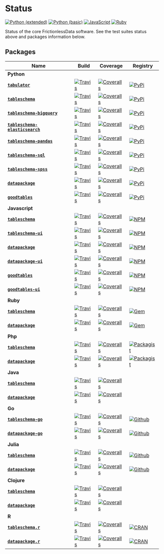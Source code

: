 # Status

[![Python (extended)](https://img.shields.io/travis/frictionlessdata/testsuite-extended/master.svg?label=Python%20(extended))](https://travis-ci.org/frictionlessdata/testsuite-basic)
[![Python (basic)](https://img.shields.io/travis/frictionlessdata/testsuite-basic/python.svg?label=Python%20(basic))](https://travis-ci.org/frictionlessdata/testsuite-basic/branches)
[![JavaScript](https://img.shields.io/travis/frictionlessdata/testsuite-basic/javascript.svg?label=JavaScript)](https://travis-ci.org/frictionlessdata/testsuite-basic/branches)
[![Ruby](https://img.shields.io/travis/frictionlessdata/testsuite-basic/ruby.svg?label=Ruby)](https://travis-ci.org/frictionlessdata/testsuite-basic/branches)

Status of the core FrictionlessData software. See the test suites status above and packages information below.

## Packages



Name  | Build | Coverage | Registry
----- | ----- | -------- | --------
**Python** |
**<a href="https://github.com/frictionlessdata/tabulator-py">`tabulator`</a>** | [![Travis](https://img.shields.io/travis/frictionlessdata/tabulator-py/master.svg)](https://travis-ci.org/frictionlessdata/tabulator-py) | [![Coveralls](http://img.shields.io/coveralls/frictionlessdata/tabulator-py.svg?branch=master)](https://coveralls.io/r/frictionlessdata/tabulator-py?branch=master) | [![PyPi](https://img.shields.io/pypi/v/tabulator.svg)](https://pypi.python.org/pypi/tabulator)
**<a href="https://github.com/frictionlessdata/tableschema-py">`tableschema`</a>** | [![Travis](https://img.shields.io/travis/frictionlessdata/tableschema-py/master.svg)](https://travis-ci.org/frictionlessdata/tableschema-py) | [![Coveralls](http://img.shields.io/coveralls/frictionlessdata/tableschema-py.svg?branch=master)](https://coveralls.io/r/frictionlessdata/tableschema-py?branch=master) | [![PyPi](https://img.shields.io/pypi/v/tableschema.svg)](https://pypi.python.org/pypi/tableschema)
**<a href="https://github.com/frictionlessdata/tableschema-bigquery-py">`tableschema-bigquery`</a>** | [![Travis](https://img.shields.io/travis/frictionlessdata/tableschema-bigquery-py/master.svg)](https://travis-ci.org/frictionlessdata/tableschema-bigquery-py) | [![Coveralls](http://img.shields.io/coveralls/frictionlessdata/tableschema-bigquery-py.svg?branch=master)](https://coveralls.io/r/frictionlessdata/tableschema-bigquery-py?branch=master) | [![PyPi](https://img.shields.io/pypi/v/tableschema-bigquery.svg)](https://pypi.python.org/pypi/tableschema-bigquery)
**<a href="https://github.com/frictionlessdata/tableschema-elasticsearch-py">`tableschema-elasticsearch`</a>** | [![Travis](https://img.shields.io/travis/frictionlessdata/tableschema-elasticsearch-py/master.svg)](https://travis-ci.org/frictionlessdata/tableschema-elasticsearch-py) | [![Coveralls](http://img.shields.io/coveralls/frictionlessdata/tableschema-elasticsearch-py.svg?branch=master)](https://coveralls.io/r/frictionlessdata/tableschema-elasticsearch-py?branch=master) | [![PyPi](https://img.shields.io/pypi/v/tableschema-elasticsearch.svg)](https://pypi.python.org/pypi/tableschema-elasticsearch)
**<a href="https://github.com/frictionlessdata/tableschema-pandas-py">`tableschema-pandas`</a>** | [![Travis](https://img.shields.io/travis/frictionlessdata/tableschema-pandas-py/master.svg)](https://travis-ci.org/frictionlessdata/tableschema-pandas-py) | [![Coveralls](http://img.shields.io/coveralls/frictionlessdata/tableschema-pandas-py.svg?branch=master)](https://coveralls.io/r/frictionlessdata/tableschema-pandas-py?branch=master) | [![PyPi](https://img.shields.io/pypi/v/tableschema-pandas.svg)](https://pypi.python.org/pypi/tableschema-pandas)
**<a href="https://github.com/frictionlessdata/tableschema-sql-py">`tableschema-sql`</a>** | [![Travis](https://img.shields.io/travis/frictionlessdata/tableschema-sql-py/master.svg)](https://travis-ci.org/frictionlessdata/tableschema-sql-py) | [![Coveralls](http://img.shields.io/coveralls/frictionlessdata/tableschema-sql-py.svg?branch=master)](https://coveralls.io/r/frictionlessdata/tableschema-sql-py?branch=master) | [![PyPi](https://img.shields.io/pypi/v/tableschema-sql.svg)](https://pypi.python.org/pypi/tableschema-sql)
**<a href="https://github.com/frictionlessdata/tableschema-spss-py">`tableschema-spss`</a>** | [![Travis](https://img.shields.io/travis/frictionlessdata/tableschema-spss-py/master.svg)](https://travis-ci.org/frictionlessdata/tableschema-spss-py) | [![Coveralls](http://img.shields.io/coveralls/frictionlessdata/tableschema-spss-py.svg?branch=master)](https://coveralls.io/r/frictionlessdata/tableschema-spss-py?branch=master) | [![PyPi](https://img.shields.io/pypi/v/tableschema-spss.svg)](https://pypi.python.org/pypi/tableschema-spss)
**<a href="https://github.com/frictionlessdata/datapackage-py">`datapackage`</a>** | [![Travis](https://img.shields.io/travis/frictionlessdata/datapackage-py/master.svg)](https://travis-ci.org/frictionlessdata/datapackage-py) | [![Coveralls](http://img.shields.io/coveralls/frictionlessdata/datapackage-py.svg?branch=master)](https://coveralls.io/r/frictionlessdata/datapackage-py?branch=master) | [![PyPi](https://img.shields.io/pypi/v/datapackage.svg)](https://pypi.python.org/pypi/datapackage)
**<a href="https://github.com/frictionlessdata/goodtables-py">`goodtables`</a>** | [![Travis](https://img.shields.io/travis/frictionlessdata/goodtables-py/master.svg)](https://travis-ci.org/frictionlessdata/goodtables-py) | [![Coveralls](http://img.shields.io/coveralls/frictionlessdata/goodtables-py.svg?branch=master)](https://coveralls.io/r/frictionlessdata/goodtables-py?branch=master) | [![PyPi](https://img.shields.io/pypi/v/goodtables.svg)](https://pypi.python.org/pypi/goodtables)
**Javascript** |
**<a href="https://github.com/frictionlessdata/tableschema-js">`tableschema`</a>** | [![Travis](https://img.shields.io/travis/frictionlessdata/tableschema-js/master.svg)](https://travis-ci.org/frictionlessdata/tableschema-js) | [![Coveralls](http://img.shields.io/coveralls/frictionlessdata/tableschema-js.svg?branch=master)](https://coveralls.io/r/frictionlessdata/tableschema-js?branch=master) | [![NPM](https://img.shields.io/npm/v/tableschema.svg)](https://www.npmjs.com/package/tableschema)
**<a href="https://github.com/frictionlessdata/tableschema-ui">`tableschema-ui`</a>** | [![Travis](https://img.shields.io/travis/frictionlessdata/tableschema-ui/master.svg)](https://travis-ci.org/frictionlessdata/tableschema-ui) | [![Coveralls](http://img.shields.io/coveralls/frictionlessdata/tableschema-ui.svg?branch=master)](https://coveralls.io/r/frictionlessdata/tableschema-ui?branch=master) | [![NPM](https://img.shields.io/npm/v/tableschema-ui.svg)](https://www.npmjs.com/package/tableschema-ui)
**<a href="https://github.com/frictionlessdata/datapackage-js">`datapackage`</a>** | [![Travis](https://img.shields.io/travis/frictionlessdata/datapackage-js/master.svg)](https://travis-ci.org/frictionlessdata/datapackage-js) | [![Coveralls](http://img.shields.io/coveralls/frictionlessdata/datapackage-js.svg?branch=master)](https://coveralls.io/r/frictionlessdata/datapackage-js?branch=master) | [![NPM](https://img.shields.io/npm/v/datapackage.svg)](https://www.npmjs.com/package/datapackage)
**<a href="https://github.com/frictionlessdata/datapackage-ui">`datapackage-ui`</a>** | [![Travis](https://img.shields.io/travis/frictionlessdata/datapackage-ui/master.svg)](https://travis-ci.org/frictionlessdata/datapackage-ui) | [![Coveralls](http://img.shields.io/coveralls/frictionlessdata/datapackage-ui.svg?branch=master)](https://coveralls.io/r/frictionlessdata/datapackage-ui?branch=master) | [![NPM](https://img.shields.io/npm/v/datapackage-ui.svg)](https://www.npmjs.com/package/datapackage-ui)
**<a href="https://github.com/frictionlessdata/goodtables-js">`goodtables`</a>** | [![Travis](https://img.shields.io/travis/frictionlessdata/goodtables-js/master.svg)](https://travis-ci.org/frictionlessdata/goodtables-js) | [![Coveralls](http://img.shields.io/coveralls/frictionlessdata/goodtables-js.svg?branch=master)](https://coveralls.io/r/frictionlessdata/goodtables-js?branch=master) | [![NPM](https://img.shields.io/npm/v/goodtables.svg)](https://www.npmjs.com/package/goodtables)
**<a href="https://github.com/frictionlessdata/goodtables-ui">`goodtables-ui`</a>** | [![Travis](https://img.shields.io/travis/frictionlessdata/goodtables-ui/master.svg)](https://travis-ci.org/frictionlessdata/goodtables-ui) | [![Coveralls](http://img.shields.io/coveralls/frictionlessdata/goodtables-ui.svg?branch=master)](https://coveralls.io/r/frictionlessdata/goodtables-ui?branch=master) | [![NPM](https://img.shields.io/npm/v/goodtables-ui.svg)](https://www.npmjs.com/package/goodtables-ui)
**Ruby** |
**<a href="https://github.com/frictionlessdata/tableschema-rb">`tableschema`</a>** | [![Travis](https://img.shields.io/travis/frictionlessdata/tableschema-rb/master.svg)](https://travis-ci.org/frictionlessdata/tableschema-rb) | [![Coveralls](http://img.shields.io/coveralls/frictionlessdata/tableschema-rb.svg?branch=master)](https://coveralls.io/r/frictionlessdata/tableschema-rb?branch=master) | [![Gem](http://img.shields.io/gem/v/tableschema.svg)](https://rubygems.org/gems/tableschema)
**<a href="https://github.com/frictionlessdata/datapackage-rb">`datapackage`</a>** | [![Travis](https://img.shields.io/travis/frictionlessdata/datapackage-rb/master.svg)](https://travis-ci.org/frictionlessdata/datapackage-rb) | [![Coveralls](http://img.shields.io/coveralls/frictionlessdata/datapackage-rb.svg?branch=master)](https://coveralls.io/r/frictionlessdata/datapackage-rb?branch=master) | [![Gem](http://img.shields.io/gem/v/datapackage.svg)](https://rubygems.org/gems/datapackage)
**Php** |
**<a href="https://github.com/frictionlessdata/tableschema-php">`tableschema`</a>** | [![Travis](https://img.shields.io/travis/frictionlessdata/tableschema-php/master.svg)](https://travis-ci.org/frictionlessdata/tableschema-php) | [![Coveralls](http://img.shields.io/coveralls/frictionlessdata/tableschema-php.svg?branch=master)](https://coveralls.io/r/frictionlessdata/tableschema-php?branch=master) | [![Packagist](https://img.shields.io/packagist/v/frictionlessdata/tableschema.svg)](https://packagist.org/packages/frictionlessdata/tableschema)
**<a href="https://github.com/frictionlessdata/datapackage-php">`datapackage`</a>** | [![Travis](https://img.shields.io/travis/frictionlessdata/datapackage-php/master.svg)](https://travis-ci.org/frictionlessdata/datapackage-php) | [![Coveralls](http://img.shields.io/coveralls/frictionlessdata/datapackage-php.svg?branch=master)](https://coveralls.io/r/frictionlessdata/datapackage-php?branch=master) | [![Packagist](https://img.shields.io/packagist/v/frictionlessdata/datapackage.svg)](https://packagist.org/packages/frictionlessdata/datapackage)
**Java** |
**<a href="https://github.com/frictionlessdata/tableschema-java">`tableschema`</a>** | [![Travis](https://img.shields.io/travis/frictionlessdata/tableschema-java/master.svg)](https://travis-ci.org/frictionlessdata/tableschema-java) | [![Coveralls](http://img.shields.io/coveralls/frictionlessdata/tableschema-java.svg?branch=master)](https://coveralls.io/r/frictionlessdata/tableschema-java?branch=master) | 
**<a href="https://github.com/frictionlessdata/datapackage-java">`datapackage`</a>** | [![Travis](https://img.shields.io/travis/frictionlessdata/datapackage-java/master.svg)](https://travis-ci.org/frictionlessdata/datapackage-java) | [![Coveralls](http://img.shields.io/coveralls/frictionlessdata/datapackage-java.svg?branch=master)](https://coveralls.io/r/frictionlessdata/datapackage-java?branch=master) | 
**Go** |
**<a href="https://github.com/frictionlessdata/tableschema-go">`tableschema-go`</a>** | [![Travis](https://img.shields.io/travis/frictionlessdata/tableschema-go/master.svg)](https://travis-ci.org/frictionlessdata/tableschema-go) | [![Coveralls](http://img.shields.io/coveralls/frictionlessdata/tableschema-go.svg?branch=master)](https://coveralls.io/r/frictionlessdata/tableschema-go?branch=master) | [![Github](https://img.shields.io/github/v/release/frictionlessdata/tableschema-go?sort=semver)](https://github.com/frictionlessdata/tableschema-go/releases)
**<a href="https://github.com/frictionlessdata/datapackage-go">`datapackage-go`</a>** | [![Travis](https://img.shields.io/travis/frictionlessdata/datapackage-go/master.svg)](https://travis-ci.org/frictionlessdata/datapackage-go) | [![Coveralls](http://img.shields.io/coveralls/frictionlessdata/datapackage-go.svg?branch=master)](https://coveralls.io/r/frictionlessdata/datapackage-go?branch=master) | [![Github](https://img.shields.io/github/v/release/frictionlessdata/datapackage-go?sort=semver)](https://github.com/frictionlessdata/datapackage-go/releases)
**Julia** |
**<a href="https://github.com/frictionlessdata/TableSchema.jl">`tableschema`</a>** | [![Travis](https://img.shields.io/travis/frictionlessdata/TableSchema.jl/master.svg)](https://travis-ci.org/frictionlessdata/TableSchema.jl) | [![Coveralls](http://img.shields.io/coveralls/frictionlessdata/TableSchema.jl.svg?branch=master)](https://coveralls.io/r/frictionlessdata/TableSchema.jl?branch=master) | [![Github](https://img.shields.io/github/v/release/frictionlessdata/tableschema?sort=semver)](https://github.com/frictionlessdata/tableschema/releases)
**<a href="https://github.com/frictionlessdata/DataPackage.jl">`datapackage`</a>** | [![Travis](https://img.shields.io/travis/frictionlessdata/DataPackage.jl/master.svg)](https://travis-ci.org/frictionlessdata/DataPackage.jl) | [![Coveralls](http://img.shields.io/coveralls/frictionlessdata/DataPackage.jl.svg?branch=master)](https://coveralls.io/r/frictionlessdata/DataPackage.jl?branch=master) | [![Github](https://img.shields.io/github/v/release/frictionlessdata/datapackage?sort=semver)](https://github.com/frictionlessdata/datapackage/releases)
**Clojure** |
**<a href="https://github.com/frictionlessdata/tableschema-clj">`tableschema`</a>** | [![Travis](https://img.shields.io/travis/frictionlessdata/tableschema-clj/master.svg)](https://travis-ci.org/frictionlessdata/tableschema-clj) | [![Coveralls](http://img.shields.io/coveralls/frictionlessdata/tableschema-clj.svg?branch=master)](https://coveralls.io/r/frictionlessdata/tableschema-clj?branch=master) | 
**<a href="https://github.com/frictionlessdata/datapackage-clj">`datapackage`</a>** | [![Travis](https://img.shields.io/travis/frictionlessdata/datapackage-clj/master.svg)](https://travis-ci.org/frictionlessdata/datapackage-clj) | [![Coveralls](http://img.shields.io/coveralls/frictionlessdata/datapackage-clj.svg?branch=master)](https://coveralls.io/r/frictionlessdata/datapackage-clj?branch=master) | 
**R** |
**<a href="https://github.com/frictionlessdata/tableschema-r">`tableschema.r`</a>** | [![Travis](https://img.shields.io/travis/frictionlessdata/tableschema-r/master.svg)](https://travis-ci.org/frictionlessdata/tableschema-r) | [![Coveralls](http://img.shields.io/coveralls/frictionlessdata/tableschema-r.svg?branch=master)](https://coveralls.io/r/frictionlessdata/tableschema-r?branch=master) | [![CRAN](https://img.shields.io/cran/v/tableschema.r.svg)](https://cran.rstudio.com/web/packages/tableschema.r/index.html)
**<a href="https://github.com/frictionlessdata/datapackage-r">`datapackage.r`</a>** | [![Travis](https://img.shields.io/travis/frictionlessdata/datapackage-r/master.svg)](https://travis-ci.org/frictionlessdata/datapackage-r) | [![Coveralls](http://img.shields.io/coveralls/frictionlessdata/datapackage-r.svg?branch=master)](https://coveralls.io/r/frictionlessdata/datapackage-r?branch=master) | [![CRAN](https://img.shields.io/cran/v/datapackage.r.svg)](https://cran.rstudio.com/web/packages/datapackage.r/index.html)

